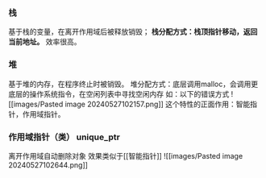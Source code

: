 ### 栈
基于栈的变量，在离开作用域后被释放销毁；
**栈分配方式：栈顶指针移动，返回当前地址。**
效率很高。

### 堆
基于堆的内存，在程序终止时被销毁。
堆分配方式：底层调用malloc，会调用更底层的操作系统指令，在空闲列表中寻找空闲内存 
如：以下的错误方式
![[images/Pasted image 20240527102157.png]]
 这个特性的正面作用：智能指针，作用域指针。
### 作用域指针（类） unique_ptr
离开作用域自动删除对象
效果类似于[[智能指针]]
![[images/Pasted image 20240527102644.png]]

